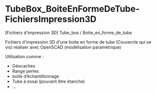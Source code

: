 # TubeBox_BoiteEnFormeDeTube-FichiersImpression3D
[Fichiers d'impression 3D] Tube_box / Boite_en_forme_de_tube 


Fichiers d'impression 3D d'une boite en forme de tube (Couvercle qui se vis) réaliser avec OpenSCAD (modélisation paramétrique)

Utilisation comme :

- Géocaches
- Range perles
- boite d’échantillonnage
- Tube à essai (pouvant être étanche)
- ...
